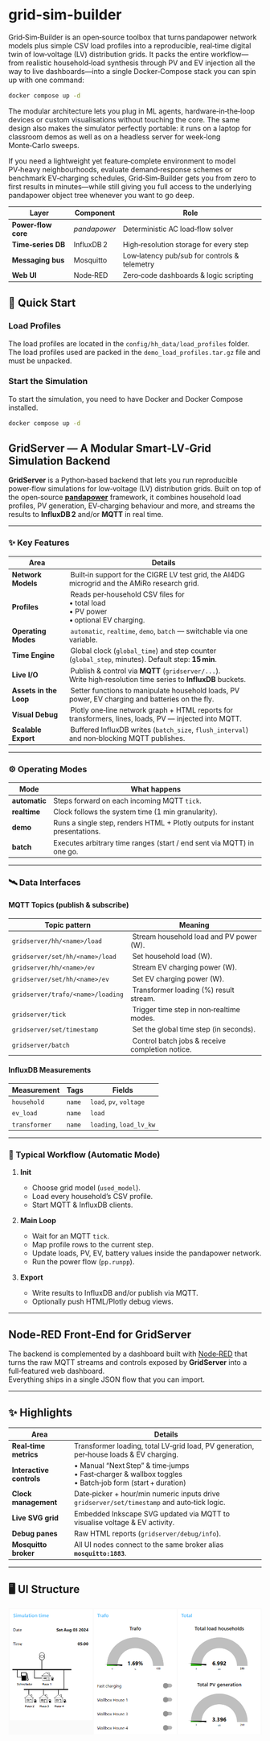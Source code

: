 # grid-sim-builder

Grid‑Sim‑Builder is an open‑source toolbox that turns pandapower network models plus simple CSV load profiles into a reproducible, real‑time digital twin of low‑voltage (LV) distribution grids.
It packs the entire workflow—from realistic household‑load synthesis through PV and EV injection all the way to live dashboards—into a single Docker‑Compose stack you can spin up with one command:
```bash
docker compose up -d
```
The modular architecture lets you plug in ML agents, hardware‑in‑the‑loop devices or custom visualisations without touching the core. The same design also makes the simulator perfectly portable: it runs on a laptop for classroom demos as well as on a headless server for week‑long Monte‑Carlo sweeps.

If you need a lightweight yet feature‑complete environment to model PV‑heavy neighbourhoods, evaluate demand‑response schemes or benchmark EV‑charging schedules, Grid‑Sim‑Builder gets you from zero to first results in minutes—while still giving you full access to the underlying pandapower object tree whenever you want to go deep.

| Layer               | Component    | Role                                         |
| ------------------- | ------------ | -------------------------------------------- |
| **Power‑flow core** | *pandapower* | Deterministic AC load‑flow solver            |
| **Time‑series DB**  | InfluxDB 2   | High‑resolution storage for every step       |
| **Messaging bus**   | Mosquitto    | Low‑latency pub/sub for controls & telemetry |
| **Web UI**          | Node‑RED     | Zero‑code dashboards & logic scripting       |


## 🚀  Quick Start

### Load Profiles

The load profiles are located in the `config/hh_data/load_profiles` folder. 
The load profiles used are packed in the `demo_load_profiles.tar.gz` file and must be unpacked.

### Start the Simulation
To start the simulation, you need to have Docker and Docker Compose installed.
```bash
docker compose up -d 
```



## GridServer — A Modular Smart‑LV‑Grid Simulation Backend

**GridServer** is a Python‑based backend that lets you run reproducible
power‑flow simulations for low‑voltage (LV) distribution grids.
Built on top of the open‑source **[pandapower](https://github.com/e2nIEE/pandapower)**
framework, it combines household load profiles, PV generation,
EV‑charging behaviour and more, and streams the results to
**InfluxDB 2** and/or **MQTT** in real time.

---

### ✨  Key Features

| Area | Details |
|------|---------|
| **Network Models** | Built‑in support for the CIGRE LV test grid, the AI4DG microgrid and the AMiRo research grid. |
| **Profiles** | Reads per‑household CSV files for<br>• total load<br>• PV power<br>• optional EV charging. |
| **Operating Modes** | `automatic`, `realtime`, `demo`, `batch` — switchable via one variable. |
| **Time Engine** | Global clock (`global_time`) and step counter (`global_step`, minutes). Default step: **15 min**. |
| **Live I/O** | Publish & control via **MQTT** (`gridserver/...`).<br>Write high‑resolution time series to **InfluxDB** buckets. |
| **Assets in the Loop** | Setter functions to manipulate household loads, PV power, EV charging and batteries on the fly. |
| **Visual Debug** | Plotly one‑line network graph + HTML reports for transformers, lines, loads, PV — injected into MQTT. |
| **Scalable Export** | Buffered InfluxDB writes (`batch_size`, `flush_interval`) and non‑blocking MQTT publishes. |

---

### ⚙️  Operating Modes

| Mode | What happens |
|------|--------------|
| **automatic** | Steps forward on each incoming MQTT `tick`. |
| **realtime** | Clock follows the system time (1 min granularity). |
| **demo** | Runs a single step, renders HTML + Plotly outputs for instant presentations. |
| **batch** | Executes arbitrary time ranges (start / end sent via MQTT) in one go. |

---

### 🛰  Data Interfaces

#### MQTT Topics (publish & subscribe)

| Topic pattern | Meaning |
|---------------|---------|
| `gridserver/hh/<name>/load` | Stream household load and PV power (W). |
| `gridserver/set/hh/<name>/load` | Set  household load (W). |
| `gridserver/hh/<name>/ev` | Stream EV charging power (W). |
| `gridserver/set/hh/<name>/ev` | Set EV charging power (W). |
| `gridserver/trafo/<name>/loading` | Transformer loading (%) result stream. |
| `gridserver/tick` | Trigger time step in non‑realtime modes. |
| `gridserver/set/timestamp` | Set the global time step (in seconds). |
| `gridserver/batch` | Control batch jobs & receive completion notice. |

#### InfluxDB Measurements

| Measurement | Tags | Fields |
|-------------|------|--------|
| `household` | `name` | `load`, `pv`, `voltage` |
| `ev_load` | `name` | `load` |
| `transformer` | `name` | `loading`, `load_lv_kw` |

---

### 🔄  Typical Workflow (Automatic Mode)

1. **Init**  
   * Choose grid model (`used_model`).  
   * Load every household’s CSV profile.  
   * Start MQTT & InfluxDB clients.  

2. **Main Loop**  
   * Wait for an MQTT `tick`.  
   * Map profile rows to the current step.  
   * Update loads, PV, EV, battery values inside the pandapower network.  
   * Run the power flow (`pp.runpp`).  

3. **Export**  
   * Write results to InfluxDB and/or publish via MQTT.  
   * Optionally push HTML/Plotly debug views.  

---

## Node‑RED Front‑End for GridServer

The backend is complemented by a dashboard built with 
[Node‑RED](https://nodered.org/) that turns the raw MQTT streams and
controls exposed by **GridServer** into a full‑featured web dashboard.  
Everything ships in a single JSON flow that you can import.

---

## ✨ Highlights

| Area | Details |
|------|---------|
| **Real‑time metrics** | Transformer loading, total LV‑grid load, PV generation, per‑house loads & EV charging. |
| **Interactive controls** | • Manual “Next Step” & time‑jumps<br>• Fast‑charger & wallbox toggles<br>• Batch‑job form (start + duration) |
| **Clock management** | Date‑picker + hour/min numeric inputs drive `gridserver/set/timestamp` and auto‑tick logic. |
| **Live SVG grid** | Embedded Inkscape SVG updated via MQTT to visualise voltage & EV activity. |
| **Debug panes** | Raw HTML reports (`gridserver/debug/info`). |
| **Mosquitto broker** | All UI nodes connect to the same broker alias **`mosquitto:1883`**. |

---

## 🖥 UI Structure

![GridDashboard UI Structure](doc/img/dahboard1.png)